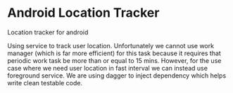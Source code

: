 # Android Location Tracker
Location tracker for android

Using service to track user location. Unfortunately we cannot use work manager (which is far more efficient) for this task because it requires that periodic work
task be more than or equal to 15 mins. However, for the use case where we need user location in fast interval we can instead use 
foreground service. We are using dagger to inject dependency which helps write clean testable code.
